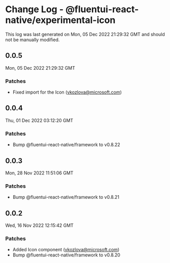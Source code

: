 # Change Log - @fluentui-react-native/experimental-icon

This log was last generated on Mon, 05 Dec 2022 21:29:32 GMT and should not be manually modified.

<!-- Start content -->

## 0.0.5

Mon, 05 Dec 2022 21:29:32 GMT

### Patches

- Fixed import for the Icon (vkozlova@microsoft.com)

## 0.0.4

Thu, 01 Dec 2022 03:12:20 GMT

### Patches

- Bump @fluentui-react-native/framework to v0.8.22

## 0.0.3

Mon, 28 Nov 2022 11:51:06 GMT

### Patches

- Bump @fluentui-react-native/framework to v0.8.21

## 0.0.2

Wed, 16 Nov 2022 12:15:42 GMT

### Patches

- Added Icon component (vkozlova@microsoft.com)
- Bump @fluentui-react-native/framework to v0.8.20
